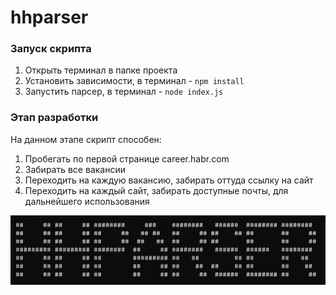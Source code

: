 # hhparser

### Запуск скрипта

1. Открыть терминал в папке проекта
2. Установить зависимости, в терминал - `npm install`
3. Запустить парсер, в терминал - `node index.js`

### Этап разработки

На данном этапе скрипт способен:
1. Пробегать по первой странице career.habr.com
2. Забирать все вакансии
3. Переходить на каждую вакансию, забирать оттуда ссылку на сайт
4. Переходить на каждый сайт, забирать доступные почты, для дальнейшего использования

<img src='./public/logo.png'/>
